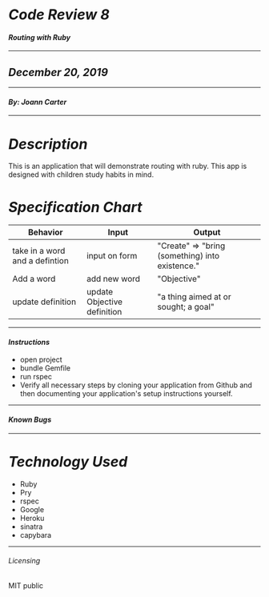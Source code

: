 # _Code Review 8_
#### _Routing with Ruby_
****************
## _December 20, 2019_
****************
#### _By: Joann Carter_
***************
# _Description_
This is an application that will demonstrate routing with ruby. This app is designed with children study habits in mind.

#  _Specification Chart_
| Behavior  | Input  | Output  |
|--------------|-----------|-----------|
|take in a word and a defintion |input on form|"Create" => "bring (something) into existence."|
|Add a word | add new word |"Objective"|
|update definition|update Objective definition| "a thing aimed at or sought; a goal"|
******************
#### _Instructions_
* open project
* bundle Gemfile
* run rspec
* Verify all necessary steps by cloning your application from Github and then documenting your application's setup instructions yourself.
***************
#### _Known Bugs_

***************
# _Technology Used_
* Ruby
* Pry
* rspec
* Google
* Heroku
* sinatra
* capybara
*******
###### _Licensing_
MIT public

